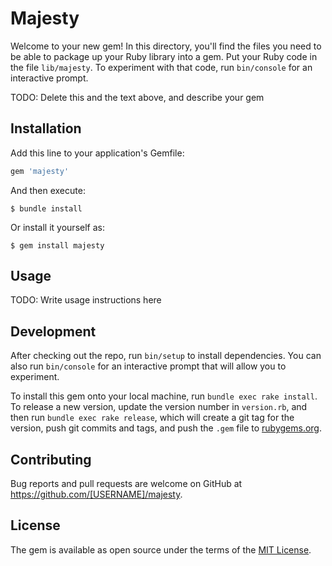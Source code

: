 # Majesty

Welcome to your new gem! In this directory, you'll find the files you need to be able to package up your Ruby library into a gem. Put your Ruby code in the file `lib/majesty`. To experiment with that code, run `bin/console` for an interactive prompt.

TODO: Delete this and the text above, and describe your gem

## Installation

Add this line to your application's Gemfile:

```ruby
gem 'majesty'
```

And then execute:

    $ bundle install

Or install it yourself as:

    $ gem install majesty

## Usage

TODO: Write usage instructions here

## Development

After checking out the repo, run `bin/setup` to install dependencies. You can also run `bin/console` for an interactive prompt that will allow you to experiment.

To install this gem onto your local machine, run `bundle exec rake install`. To release a new version, update the version number in `version.rb`, and then run `bundle exec rake release`, which will create a git tag for the version, push git commits and tags, and push the `.gem` file to [rubygems.org](https://rubygems.org).

## Contributing

Bug reports and pull requests are welcome on GitHub at https://github.com/[USERNAME]/majesty.


## License

The gem is available as open source under the terms of the [MIT License](https://opensource.org/licenses/MIT).
